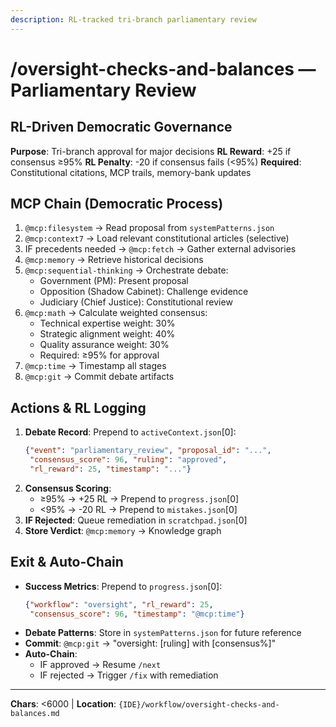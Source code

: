 ```yaml
---
description: RL-tracked tri-branch parliamentary review
---
```


# /oversight-checks-and-balances — Parliamentary Review

## RL-Driven Democratic Governance

**Purpose**: Tri-branch approval for major decisions
**RL Reward**: +25 if consensus ≥95%
**RL Penalty**: -20 if consensus fails (<95%)
**Required**: Constitutional citations, MCP trails, memory-bank updates

## MCP Chain (Democratic Process)

1. `@mcp:filesystem` → Read proposal from `systemPatterns.json`
2. `@mcp:context7` → Load relevant constitutional articles (selective)
3. IF precedents needed → `@mcp:fetch` → Gather external advisories
4. `@mcp:memory` → Retrieve historical decisions
5. `@mcp:sequential-thinking` → Orchestrate debate:
   - Government (PM): Present proposal
   - Opposition (Shadow Cabinet): Challenge evidence
   - Judiciary (Chief Justice): Constitutional review
6. `@mcp:math` → Calculate weighted consensus:
   - Technical expertise weight: 30%
   - Strategic alignment weight: 40%
   - Quality assurance weight: 30%
   - Required: ≥95% for approval
7. `@mcp:time` → Timestamp all stages
8. `@mcp:git` → Commit debate artifacts

## Actions & RL Logging

1. **Debate Record**: Prepend to `activeContext.json`[0]:
   ```json
   {"event": "parliamentary_review", "proposal_id": "...",
    "consensus_score": 96, "ruling": "approved",
    "rl_reward": 25, "timestamp": "..."}
   ```
2. **Consensus Scoring**:
   - ≥95% → +25 RL → Prepend to `progress.json`[0]
   - <95% → -20 RL → Prepend to `mistakes.json`[0]
3. **IF Rejected**: Queue remediation in `scratchpad.json`[0]
4. **Store Verdict**: `@mcp:memory` → Knowledge graph

## Exit & Auto-Chain

- **Success Metrics**: Prepend to `progress.json`[0]:
  ```json
  {"workflow": "oversight", "rl_reward": 25,
   "consensus_score": 96, "timestamp": "@mcp:time"}
  ```
- **Debate Patterns**: Store in `systemPatterns.json` for future reference
- **Commit**: `@mcp:git` → "oversight: [ruling] with [consensus%]"
- **Auto-Chain**:
  - IF approved → Resume `/next`
  - IF rejected → Trigger `/fix` with remediation

---
**Chars**: <6000 | **Location**: `{IDE}/workflow/oversight-checks-and-balances.md`
